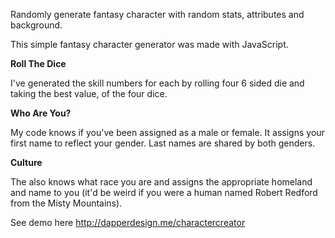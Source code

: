 Randomly generate fantasy character with random stats, attributes and background.

This simple fantasy character generator was made with JavaScript. 

<strong>Roll The Dice</strong>

I've generated the skill numbers for each by rolling four 6 sided die and taking the best value, of the four dice. 

<strong>Who Are You?</strong>

My code knows if you've been assigned as a male or female. It assigns your first name to reflect your gender. Last names are shared by both genders. 

<strong>Culture</strong>

The also knows what race you are and assigns the appropriate homeland and name to you (it'd be weird if you were a human named Robert Redford from the Misty Mountains).

See demo here http://dapperdesign.me/charactercreator

